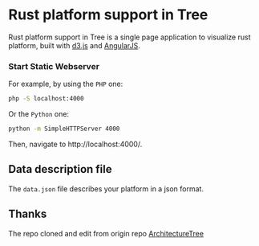 # Rust platform support in Tree

Rust platform support in Tree is a single page application to visualize rust platform, built with [d3.js](http://d3js.org/) and [AngularJS](https://angularjs.org/).

### Start Static Webserver

For example, by using the `PHP` one:

```bash
php -S localhost:4000
```

Or the `Python` one:

```bash
python -m SimpleHTTPServer 4000
```

Then, navigate to http://localhost:4000/.

## Data description file

The `data.json` file describes your platform in a json format.


## Thanks
The repo cloned and edit from origin repo [ArchitectureTree](https://github.com/marmelab/ArchitectureTree)
